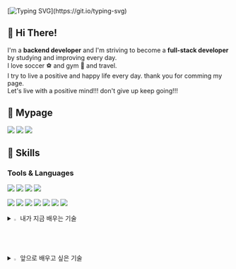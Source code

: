 [![Typing SVG](https://readme-typing-svg.demolab.com?font=Arvo&size=50&pause=1000&color=000000A9&center=true&vCenter=true&random=false&width=1250&height=100&lines=Hi+there%2C+I'm+Minho.)](https://git.io/typing-svg)
    
##  👋 Hi There!   
 I'm a **backend developer** and I'm striving to become a **full-stack developer** by studying and improving every day.         
 I love soccer ⚽ and gym 💪 and travel.<br>
 I try to live a positive and happy life every day. thank you for comming my page.     
 Let's live with a positive mind!!! don't give up keep going!!!             
## 📃 Mypage 
<a href="https://www.notion.so/500155f3f85d447ab25db15b5c2ba89c" target="_blank"><img src="https://img.shields.io/badge/notion-white?style=for-the-badge&logo=notion&logoColor=000000"/></a> 
<a href="https://blog.naver.com/pmmh9395" target="_blank"><img src="https://img.shields.io/badge/vlog-white?style=for-the-badge&logo=velog&logoColor=20C997"/></a>
<a href="https://velog.io/@pmmh9395/posts" target="_blank"><img src="https://img.shields.io/badge/vlog-white?style=for-the-badge&logo=velog&logoColor=20C997"/></a>


## :muscle: Skills
### Tools & Languages
<img src="https://img.shields.io/badge/Java-white?/style=flat-square&logo=jameson&logoColor=004027"/> <img src="https://img.shields.io/badge/spring Boot-white?/style=flat-square&logo=springboot&logoColor=6DB33F"/>    <img src="https://img.shields.io/badge/mysql-white?style=flat-square&logo=mysql&logoColor=4479A1"/> <img src="https://img.shields.io/badge/oracle-white?style=flat-square&logo=oracle&logoColor=F80000"/> 

<img src="https://img.shields.io/badge/docker-white?/style=flat-square&logo=docker&logoColor=2496ED"/> <img src="https://img.shields.io/badge/intellijidea-white?style=flat-square&logo=intellijidea&logoColor=000000"/> <img src="https://img.shields.io/badge/spring-white?style=flat-square&logo=spring&logoColor=6DB33F"/> <img src="https://img.shields.io/badge/vsCode-white?style=flat-square&logo=v&logoColor=5D87BF"/> <img src="https://img.shields.io/badge/eclipseide-white?style=flat-square&logo=eclipseide&logoColor=2C2255"/>  <img src="https://img.shields.io/badge/prometheus-white?style=flat-square&logo=prometheus&logoColor=E6522C"/> <img src="https://img.shields.io/badge/Grafana-white?style=flat-square&logo=grafana&logoColor=F46800"/>

<details>
<summary>
 <img src="https://raw.githubusercontent.com/Tarikul-Islam-Anik/Animated-Fluent-Emojis/master/Emojis/Hand%20gestures/Eyes.png" alt="Eyes" width="2%" /> 내가 지금 배우는 기술
</summary>
   <img src="https://img.shields.io/badge/python-white?style=flat-square&logo=python&logoColor=3776AB"/>
   <img src="https://img.shields.io/badge/nodeJs-white?style=flat-square&logo=nodeJs&logoColor=3776AB"/>
   <img src="https://img.shields.io/badge/typescript-white?style=flat-square&logo=typescript&logoColor=3178C6"/>
   <img src="https://img.shields.io/badge/react-white?style=flat-square&logo=react&logoColor=61DAFB"/>
</details>
    

<details>
<summary>
 <img src="https://raw.githubusercontent.com/Tarikul-Islam-Anik/Animated-Fluent-Emojis/master/Emojis/Hand gestures/Writing Hand.png" alt="Eyes" width="2%" /> 앞으로 배우고 싶은 기술
</summary>
   <img src="https://img.shields.io/badge/kubernetes-white?style=flat-square&logo=kubernetes&logoColor=326CE5"/>
</details>
          


<!--
![Top Langs](https://github-readme-stats.vercel.app/api/top-langs/?username=PyoungMinHo&layout=compact)
![Anurag's GitHub stats](https://github-readme-stats.vercel.app/api?username=PyoungMinho&show_icons=true&theme=radical)


**PyoungMinho/PyoungMinho** is a ✨ _special_ ✨ repository because its `README.md` (this file) appears on your GitHub profile.

Here are some ideas to get you started:

- 🔭 I’m currently working on ...
- 🌱 I’m currently learning ...
- 👯 I’m looking to collaborate on ...
- 🤔 I’m looking for help with ...
- 💬 Ask me about ...
- 📫 How to reach me: ...
- 😄 Pronouns: ...
- ⚡ Fun fact: ...
-->
